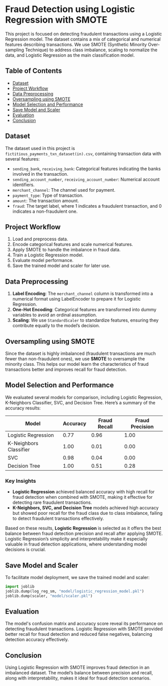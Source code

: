 # Fraud Detection using Logistic Regression with SMOTE

This project is focused on detecting fraudulent transactions using a Logistic Regression model. The dataset contains a mix of categorical and numerical features describing transactions. We use SMOTE (Synthetic Minority Over-sampling Technique) to address class imbalance, scaling to normalize the data, and Logistic Regression as the main classification model.

## Table of Contents
- [Dataset](#dataset)
- [Project Workflow](#project-workflow)
- [Data Preprocessing](#data-preprocessing)
- [Oversampling using SMOTE](#oversampling-using-smote)
- [Model Selection and Performance](#model-selection-and-performance)
- [Save Model and Scaler](#save-model-and-scaler)
- [Evaluation](#evaluation)
- [Conclusion](#conclusion)

## Dataset
The dataset used in this project is `fictitious_payments_txn_dataset(in).csv`, containing transaction data with several features:
- `sending_bank`, `receiving_bank`: Categorical features indicating the banks involved in the transaction.
- `sending_account_number`, `receiving_account_number`: Numerical account identifiers.
- `merchant_channel`: The channel used for payment.
- `payment_type`: Type of transaction.
- `amount`: The transaction amount.
- `fraud`: The target label, where 1 indicates a fraudulent transaction, and 0 indicates a non-fraudulent one.

## Project Workflow
1. Load and preprocess data.
2. Encode categorical features and scale numerical features.
3. Apply SMOTE to handle the imbalance in fraud data.
4. Train a Logistic Regression model.
5. Evaluate model performance.
6. Save the trained model and scaler for later use.

## Data Preprocessing
1. **Label Encoding**: The `merchant_channel` column is transformed into a numerical format using LabelEncoder to prepare it for Logistic Regression.
2. **One-Hot Encoding**: Categorical features are transformed into dummy variables to avoid an ordinal assumption.
3. **Scaling**: We use `StandardScaler` to standardize features, ensuring they contribute equally to the model’s decision.

## Oversampling using SMOTE
Since the dataset is highly imbalanced (fraudulent transactions are much fewer than non-fraudulent ones), we use **SMOTE** to oversample the minority class. This helps our model learn the characteristics of fraud transactions better and improves recall for fraud detection.

## Model Selection and Performance
We evaluated several models for comparison, including Logistic Regression, K-Neighbors Classifier, SVC, and Decision Tree. Here’s a summary of the accuracy results:

| Model                  | Accuracy | Fraud Recall | Fraud Precision |
|------------------------|----------|--------------|-----------------|
| Logistic Regression    | 0.77     | 0.96         | 1.00           |
| K-Neighbors Classifier | 1.00     | 0.01         | 0.00           |
| SVC                    | 0.98     | 0.04         | 0.00           |
| Decision Tree          | 1.00     | 0.51         | 0.28           |

### Key Insights
- **Logistic Regression** achieved balanced accuracy with high recall for fraud detection when combined with SMOTE, making it effective for detecting rare fraudulent transactions.
- **K-Neighbors, SVC, and Decision Tree** models achieved high accuracy but showed poor recall for the fraud class due to class imbalance, failing to detect fraudulent transactions effectively.

Based on these results, **Logistic Regression** is selected as it offers the best balance between fraud detection precision and recall after applying SMOTE. Logistic Regression’s simplicity and interpretability make it especially valuable in fraud detection applications, where understanding model decisions is crucial.

## Save Model and Scaler
To facilitate model deployment, we save the trained model and scaler:
```python
import joblib
joblib.dump(log_reg_sm, "model/logistic_regression_model.pkl")
joblib.dump(scaler, "model/scaler.pkl")
```

## Evaluation
The model's confusion matrix and accuracy score reveal its performance on detecting fraudulent transactions. Logistic Regression with SMOTE provided better recall for fraud detection and reduced false negatives, balancing detection accuracy effectively.

## Conclusion
Using Logistic Regression with SMOTE improves fraud detection in an imbalanced dataset. The model’s balance between precision and recall, along with interpretability, makes it ideal for fraud detection scenarios.